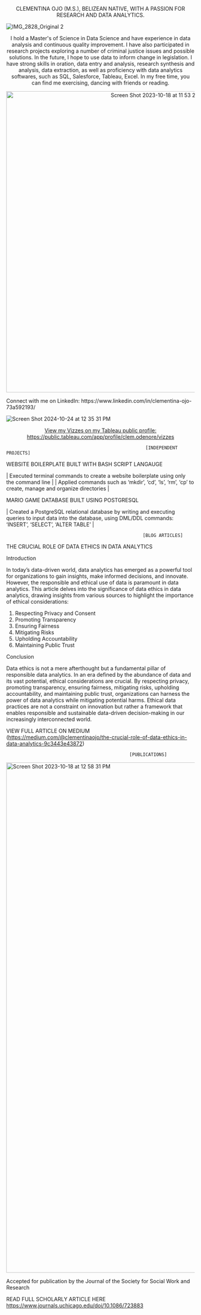 <p align="center">
  CLEMENTINA OJO (M.S.), BELIZEAN NATIVE, WITH A PASSION FOR RESEARCH AND DATA ANALYTICS.
</p>

![IMG_2828_Original 2](https://github.com/CEOJO/ceojo.github.io/assets/118863725/c9f59f7e-2acb-4a5e-ab32-9177bd798d89) 


<p align="center"> 
I hold a Master's of Science in Data Science and have experience in data analysis and continuous quality improvement. I have also participated in research projects exploring a number of criminal justice issues and possible solutions. In the future, I hope to use data to inform change in legislation. I have strong skills in oration, data entry and analysis, research synthesis and analysis, data extraction, as well as proficiency with data analytics softwares, such as SQL, Salesforce, Tableau, Excel. In my free time, you can find me exercising, dancing with friends or reading.
</p>
<p align="center">
  <img width="804" alt="Screen Shot 2023-10-18 at 11 53 20 AM" src="https://github.com/CEOJO/ceojo.github.io/assets/118863725/86cad600-8d8d-44ad-ac00-14596c15075b"> 
</p>
                    Connect with me on LinkedIn: https://www.linkedin.com/in/clementina-ojo-73a592193/ 

   ![Screen Shot 2024-10-24 at 12 35 31 PM](https://github.com/user-attachments/assets/d79fcad9-38d9-434e-becf-0d431d6283d8)

<p align="center">
<a href="https://public.tableau.com/app/profile/clem.odenore/vizzes">View my Vizzes on my Tableau public profile: https://public.tableau.com/app/profile/clem.odenore/vizzes</a>
</p>
                                                                  
                                                        [INDEPENDENT PROJECTS]	
                                                        
WEBSITE BOILERPLATE BUILT WITH BASH SCRIPT LANGAUGE

| Executed terminal commands to create a website boilerplate using only the command line |
| Applied commands such as ‘mkdir’, ‘cd’, ‘ls’, ‘rm’, ‘cp’ to create, manage and organize directories |

MARIO GAME DATABASE BUILT USING POSTGRESQL 

| Created a PostgreSQL relational database by writing and executing queries to input data into the database, using DML/DDL commands: ‘INSERT’, ‘SELECT’, ‘ALTER TABLE’ | 

                                                       [BLOG ARTICLES]	

THE CRUCIAL ROLE OF DATA ETHICS IN DATA ANALYTICS

Introduction

In today’s data-driven world, data analytics has emerged as a powerful tool for organizations to gain insights, make informed decisions, and innovate. However, the responsible and ethical use of data is paramount in data analytics. This article delves into the significance of data ethics in data analytics, drawing insights from various sources to highlight the importance of ethical considerations:

1. Respecting Privacy and Consent
2. Promoting Transparency
3. Ensuring Fairness
4. Mitigating Risks
5. Upholding Accountability
6. Maintaining Public Trust

Conclusion

Data ethics is not a mere afterthought but a fundamental pillar of responsible data analytics. In an era defined by the abundance of data and its vast potential, ethical considerations are crucial. By respecting privacy, promoting transparency, ensuring fairness, mitigating risks, upholding accountability, and maintaining public trust, organizations can harness the power of data analytics while mitigating potential harms. Ethical data practices are not a constraint on innovation but rather a framework that enables responsible and sustainable data-driven decision-making in our increasingly interconnected world.

VIEW FULL ARTICLE ON MEDIUM (https://medium.com/@clementinaojo/the-crucial-role-of-data-ethics-in-data-analytics-9c3443e43872)

                                                  [PUBLICATIONS]

<img width="1362" alt="Screen Shot 2023-10-18 at 12 58 31 PM" src="https://github.com/CEOJO/ceojo.github.io/assets/118863725/01bf51b6-c0ea-486e-98a4-12954d23c55d">

Accepted for publication by the Journal of the Society for Social Work and Research


READ FULL SCHOLARLY ARTICLE HERE https://www.journals.uchicago.edu/doi/10.1086/723883




                                                       


